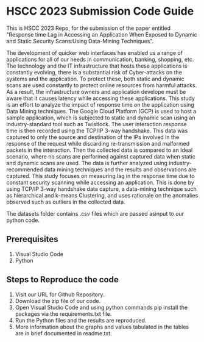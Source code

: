 # HSCC 2023 Submission Code Guide  

This is HSCC 2023 Repo, for the submission of the paper entitled "Response time Lag in Accessing an Application When Exposed to Dynamic and Static Security Scans:Using Data-Mining Techniques". 

The development of quicker web interfaces has enabled us a range of applications for all of our needs in communication, banking, shopping, etc. The technology and the IT infrastructure that hosts these applications is constantly evolving, there is a substantial risk of Cyber-attacks on the systems and the application.
To protect these, both static and dynamic scans are used constantly to protect online resources from harmful attacks. As a result, the infrastructure owners and application develope must be aware that it causes latency while accessing these applications.
This study is an effort to analyze the impact of response time on the application using Data Mining techniques.
The Google Cloud Platform (GCP) is used to host a sample application, which is subjected to static and dynamic scan using an industry-standard tool such as Twistlock. The user interaction response time is then recorded using the TCP/IP 3-way handshake. This data was captured to only the source and destination of the IPs involved in the response of the request while discarding re-transmission and malformed packets in the interaction. Then the collected data is compared to an Ideal scenario, where no scans are performed against captured data when static and dynamic scans are used. The data is further analyzed using industry-recommended data mining techniques and the results and observations are captured.
This study focuses on measuring lag in the response time due to constant security scanning while accessing an application. 
This is done by using TCP/IP 3-way handshake data capture, a data-mining technique such as hierarchical and k-means Clustering, and uses rationale on the anomalies observed such as outliers in the collected data.

The datasets folder contains .csv files which are passed asinput to our python code.

## Prerequisites

1. Visual Studio Code
2. Python 

## Steps to Reproduce the code

1. Visit our URL for Github Repository.
2. Download the zip file of our code. 
3. Open Visual Studio Code and using python commands pip install the packages via the requirements.txt file.
4. Run the Python files and the results are reproduced.
5. More information about the graphs and values tabulated in the tables are in brief documented in readme.txt.


